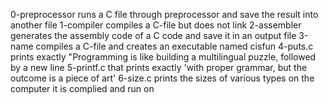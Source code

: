 0-preprocessor runs a C file through preprocessor and save the result into another file
1-compiler compiles a C-file but does not link
2-assembler generates the assembly code of a C code and save it in an output file
3-name compiles a C-file and creates an executable named cisfun
4-puts.c prints exactly "Programming is like building a multilingual puzzle, followed by a new line
5-printf.c that prints exactly 'with proper grammar, but the outcome is a piece of art'
6-size.c prints the sizes of various types on the computer it is complied and run on
